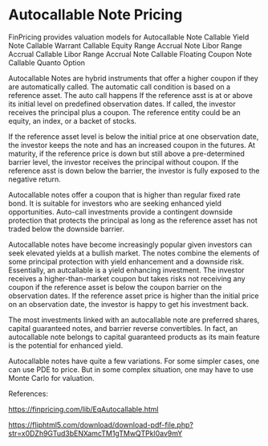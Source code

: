 # Autocallable Note Pricing

FinPricing provides valuation models for
	Autocallable Note
	Callable Yield Note
	Callable Warrant
	Callable Equity Range Accrual Note
	Libor Range Accrual
	Callable Libor Range Accrual Note
	Callable Floating Coupon Note
	Callable Quanto Option

Autocallable Notes are hybrid instruments that offer a higher coupon if they are automatically called. The automatic call condition is based on a reference asset. The auto call happens If the reference asst is at or above its initial level on predefined observation dates. If called, the investor receives the principal plus a coupon.  The reference entity could be an equity, an index, or a backet of stocks.

If the reference asset level is below the initial price at one observation date, the investor keeps the note and has an increased coupon in the futures. At maturity, if the reference price is down but still above a pre-determined barrier level, the investor receives the principal without coupon.  If the reference asst is down below the barrier, the investor is fully exposed to the negative return.

Autocallable notes offer a coupon that is higher than regular fixed rate bond. It is suitable for investors who are seeking enhanced yield opportunities. Auto-call investments provide a contingent downside protection that protects the principal as long as the reference asset has not traded below the downside barrier.

Autocallable notes have become increasingly popular given investors can seek elevated yields at a bullish market. The notes combine the elements of some principal protection with yield enhancement and a downside risk. Essentially, an autcallable is a yield enhancing investment. The investor receives a higher-than-market coupon but takes risks not receiving any coupon if the reference asset is below the coupon barrier on the observation dates. If the reference asset price is higher than the initial price on an observation date, the investor is happy to get his investment back. 

The most investments linked with an autocallable note are preferred shares, capital guaranteed notes, and barrier reverse convertibles. In fact, an autocallable note belongs to capital guaranteed products as its main feature is the potential for enhanced yield.

Autocallable notes have quite a few variations. For some simpler cases, one can use PDE to price. But in some complex situation, one may have to use Monte Carlo for valuation.


References:

https://finpricing.com/lib/EqAutocallable.html

https://fliphtml5.com/download/download-pdf-file.php?str=x0DZh9GTud3bENXamcTM1gTMwQTPkl0av9mY

